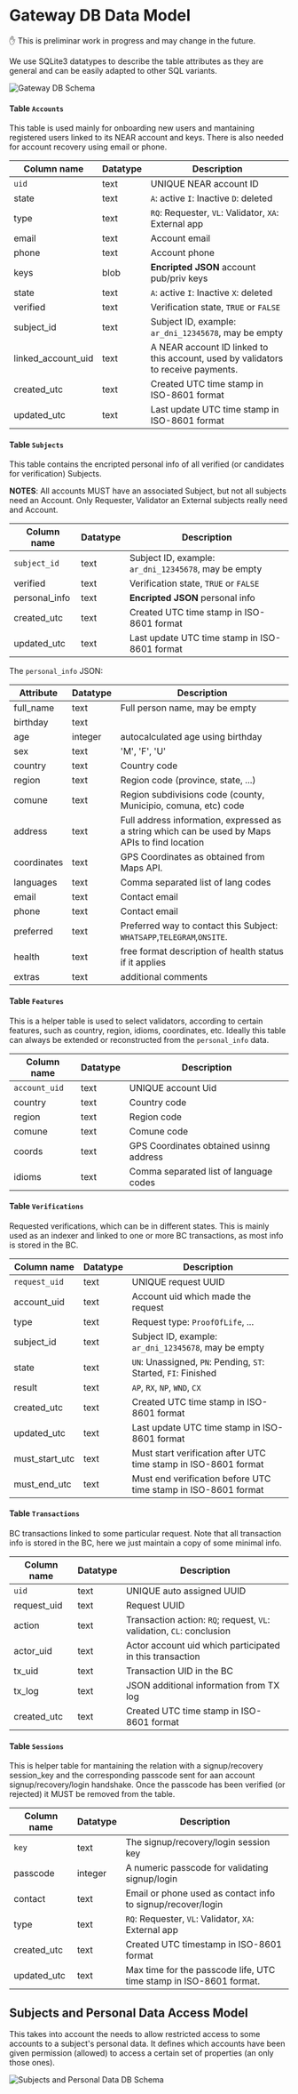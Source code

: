 # Gateway DB Data Model

:hand: This is preliminar work in progress and may change in the future. 

We use SQLite3 datatypes to describe the table attributes as they are general and can be easily adapted to other SQL variants.

![Gateway DB Schema](../images/Gateway_DB_Schema.png)

#### Table `Accounts` ####

This table is used mainly for onboarding new users and mantaining registered users linked to its NEAR account and keys. There is also needed for account recovery using email or phone.

|Column name|Datatype|Description|
|--|--|--|
| `uid` | text | UNIQUE NEAR account ID  |
| state | text | `A`: active `I`: Inactive `D`: deleted |
| type | text | `RQ`: Requester, `VL`: Validator, `XA`: External app |
| email | text | Account email |
| phone | text | Account phone |
| keys | blob | **Encripted JSON** account pub/priv keys |
| state | text | `A`: active `I`: Inactive `X`: deleted |
| verified | text | Verification state, `TRUE` or `FALSE` |
| subject_id | text | Subject ID, example: `ar_dni_12345678`, may be empty |
| linked_account_uid | text | A NEAR account ID linked to this account, used by validators to receive payments. |
| created_utc | text | Created UTC time stamp in ISO-8601 format |
| updated_utc | text | Last update UTC time stamp in ISO-8601 format |


#### Table `Subjects` ####

This table contains the encripted personal info of all verified (or candidates for verification) Subjects. 

**NOTES**: All accounts MUST have an associated Subject, but not all subjects need an Account. Only Requester, Validator an External subjects really need and Account.

|Column name|Datatype|Description|
|--|--|--|
| `subject_id` | text | Subject ID, example: `ar_dni_12345678`, may be empty |
| verified | text | Verification state, `TRUE` or `FALSE` |
| personal_info | text | **Encripted JSON** personal info |
| created_utc | text | Created UTC time stamp in ISO-8601 format |
| updated_utc | text | Last update UTC time stamp in ISO-8601 format |

The `personal_info` JSON:

| Attribute | Datatype | Description |
| --------- | ----------- | ---- |
|full_name| text | Full person name, may be empty|
|birthday|text| |
|age| integer | autocalculated age using birthday |
| sex | text | 'M', 'F', 'U'
|country | text | Country code|
| region | text | Region code (province, state, ...) |
| comune | text | Region subdivisions code (county, Municipio, comuna, etc) code |
| address | text | Full address information, expressed as a string which can be used by Maps APIs to find location |
| coordinates | text | GPS Coordinates as obtained from Maps API.|
| languages | text | Comma separated list of lang codes |
| email | text | Contact email |
| phone | text | Contact email |
| preferred | text | Preferred way to contact this Subject: `WHATSAPP`,`TELEGRAM`,`ONSITE`. |
| health | text | free format description of health status if it applies |
| extras | text | additional comments |

#### Table `Features` ####

This is a helper table is used to select validators, according to certain features, such as country, region, idioms, coordinates, etc. Ideally this table can always be extended or reconstructed from the `personal_info` data.

|Column name|Datatype|Description|
|--|--|--|
| `account_uid` | text | UNIQUE account Uid |
| country | text | Country code |
| region | text | Region code |
| comune | text | Comune code |
| coords | text | GPS Coordinates obtained usinng address |
| idioms | text | Comma separated list of language codes |

#### Table `Verifications` ####

Requested verifications, which can be in different states. This is mainly used as an indexer and linked to one or more BC transactions, as most  info is stored in the BC.

|Column name|Datatype|Description|
|--|--|--|
| `request_uid` | text | UNIQUE request UUID |
| account_uid | text | Account uid which made the request |
| type | text | Request type: `ProofOfLife`, ... |
| subject_id | text | Subject ID, example: `ar_dni_12345678`, may be empty |
| state | text | `UN`: Unassigned, `PN`: Pending, `ST`: Started, `FI`: Finished |
| result | text | `AP`, `RX`, `NP`, `WND`, `CX` |
| created_utc | text | Created UTC time stamp in ISO-8601 format |
| updated_utc | text | Last update UTC time stamp in ISO-8601 format |
| must_start_utc | text | Must start verification after UTC time stamp in ISO-8601 format |
| must_end_utc | text | Must end verification before UTC time stamp in ISO-8601 format |

#### Table `Transactions` ####

BC transactions linked to some particular request. Note that all transaction info is stored in the BC, here we just maintain a copy of some minimal info.

|Column name|Datatype|Description|
|--|--|--|
| `uid` | text | UNIQUE auto assigned UUID |
| request_uid | text | Request UUID |
| action | text | Transaction action: `RQ`; request, `VL`: validation, `CL`: conclusion |
| actor_uid | text | Actor account uid which participated in this transaction |
| tx_uid | text | Transaction UID in the BC |
| tx_log | text | JSON additional information from TX log |
| created_utc | text | Created UTC time stamp in ISO-8601 format |

#### Table `Sessions` ####

This is  helper table for mantaining the relation with a signup/recovery session_key and  the corresponding passcode sent for aan account signup/recovery/login handshake. Once the passcode has been verified (or rejected) it MUST be removed from the table.

|Column name|Datatype|Description|
|--|--|--|
| `key` | text | The signup/recovery/login session key |
| passcode | integer | A numeric passcode for validating signup/login |
| contact | text | Email or phone used as contact info to signup/recover/login | 
| type | text | `RQ`: Requester, `VL`: Validator, `XA`: External app |
| created_utc | text | Created UTC timestamp in ISO-8601 format |
| updated_utc | text |  Max time for the passcode life, UTC time stamp in ISO-8601 format.  |


## Subjects and Personal Data Access Model ##

This takes into account the needs to allow restricted access to some accounts to a subject's personal data. It defines which accounts have been given permission (allowed) to access a certain set of properties (an only those ones).

![Subjects and Personal Data DB Schema](../images/Personal_Data_Access_Schema.png)
